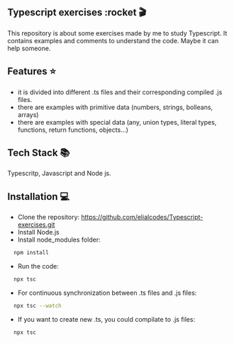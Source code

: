 ## Typescript exercises :rocket :clapper: 


This repository is about some exercises made by me to study Typescript. It contains examples and comments to understand the code. Maybe it can help someone.


## Features :star:

- it is divided into different .ts files and their corresponding compiled .js files.
- there are examples with primitive data (numbers, strings, bolleans, arrays)
- there are examples with special data (any, union types, literal types, functions, return functions, objects...)

 
## Tech Stack 📚

Typescritp, Javascript and Node js.
  

## Installation 💻 

- Clone the repository: https://github.com/elialcodes/Typescript-exercises.git
- Install Node.js
- Install node_modules folder: 

```bash
  npm install
```

- Run the code: 

```bash
  npx tsc
```

- For continuous synchronization between .ts files and .js files: 

```bash
  npx tsc --watch
```

- If you want to create new .ts, you could compilate to .js files: 

```bash
  npx tsc
```
